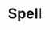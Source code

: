 ---
title: Spell
permalink: /Spell
type: Class
subclass-of: https://schema.org/Intangible
subclass-chain:
  - https://schema.org/Thing
class-comment: A spell
properties: 
  - 
    property: /element
    rangeIncludes: 
      - /ElementType
    comment: An elemental type associated with the spell.
  - 
    property: /effect
    rangeIncludes: 
      - /EffectType
    comment: An effect type associated with the spell.
  - 
    property: /invocation
    rangeIncludes: 
      - /InvocationType
    comment: an invocation method associated with the spell.
super-properties:
  - 
    class: https://schema.org/Thing
    properties: 
      -
        property: https://schema.org/description
        rangeIncludes: 
          - https://schema.org/Text
        comment: A description of the item.
      - 
        property: https://schema.org/url
        rangeIncludes: 
          - https://schema.org/URL
        comment: URL of the item.
    
---